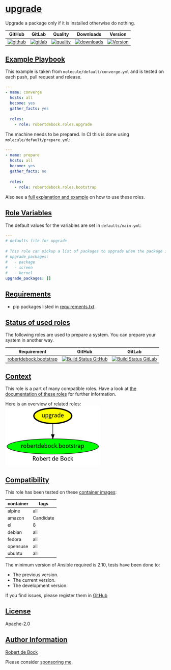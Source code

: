 # [upgrade](#upgrade)

Upgrade a package only if it is installed otherwise do nothing.

|GitHub|GitLab|Quality|Downloads|Version|
|------|------|-------|---------|-------|
|[![github](https://github.com/robertdebock/ansible-role-upgrade/workflows/Ansible%20Molecule/badge.svg)](https://github.com/robertdebock/ansible-role-upgrade/actions)|[![gitlab](https://gitlab.com/robertdebock/ansible-role-upgrade/badges/master/pipeline.svg)](https://gitlab.com/robertdebock/ansible-role-upgrade)|[![quality](https://img.shields.io/ansible/quality/47894)](https://galaxy.ansible.com/robertdebock/upgrade)|[![downloads](https://img.shields.io/ansible/role/d/47894)](https://galaxy.ansible.com/robertdebock/upgrade)|[![Version](https://img.shields.io/github/release/robertdebock/ansible-role-upgrade.svg)](https://github.com/robertdebock/ansible-role-upgrade/releases/)|

## [Example Playbook](#example-playbook)

This example is taken from `molecule/default/converge.yml` and is tested on each push, pull request and release.
```yaml
---
- name: converge
  hosts: all
  become: yes
  gather_facts: yes

  roles:
    - role: robertdebock.roles.upgrade
```

The machine needs to be prepared. In CI this is done using `molecule/default/prepare.yml`:
```yaml
---
- name: prepare
  hosts: all
  become: yes
  gather_facts: no

  roles:
    - role: robertdebock.roles.bootstrap
```

Also see a [full explanation and example](https://robertdebock.nl/how-to-use-these-roles.html) on how to use these roles.

## [Role Variables](#role-variables)

The default values for the variables are set in `defaults/main.yml`:
```yaml
---
# defaults file for upgrade

# This role can pickup a list of packages to upgrade when the package is installed:
# upgrade_packages:
#   - package
#   - screen
#   - kernel
upgrade_packages: []
```

## [Requirements](#requirements)

- pip packages listed in [requirements.txt](https://github.com/robertdebock/ansible-role-upgrade/blob/master/requirements.txt).

## [Status of used roles](#status-of-requirements)

The following roles are used to prepare a system. You can prepare your system in another way.

| Requirement | GitHub | GitLab |
|-------------|--------|--------|
|[robertdebock.bootstrap](https://galaxy.ansible.com/robertdebock/bootstrap)|[![Build Status GitHub](https://github.com/robertdebock/ansible-role-bootstrap/workflows/Ansible%20Molecule/badge.svg)](https://github.com/robertdebock/ansible-role-bootstrap/actions)|[![Build Status GitLab ](https://gitlab.com/robertdebock/ansible-role-bootstrap/badges/master/pipeline.svg)](https://gitlab.com/robertdebock/ansible-role-bootstrap)|

## [Context](#context)

This role is a part of many compatible roles. Have a look at [the documentation of these roles](https://robertdebock.nl/) for further information.

Here is an overview of related roles:
![dependencies](https://raw.githubusercontent.com/robertdebock/ansible-role-upgrade/png/requirements.png "Dependencies")

## [Compatibility](#compatibility)

This role has been tested on these [container images](https://hub.docker.com/u/robertdebock):

|container|tags|
|---------|----|
|alpine|all|
|amazon|Candidate|
|el|8|
|debian|all|
|fedora|all|
|opensuse|all|
|ubuntu|all|

The minimum version of Ansible required is 2.10, tests have been done to:

- The previous version.
- The current version.
- The development version.



If you find issues, please register them in [GitHub](https://github.com/robertdebock/ansible-role-upgrade/issues)

## [License](#license)

Apache-2.0

## [Author Information](#author-information)

[Robert de Bock](https://robertdebock.nl/)

Please consider [sponsoring me](https://github.com/sponsors/robertdebock).
